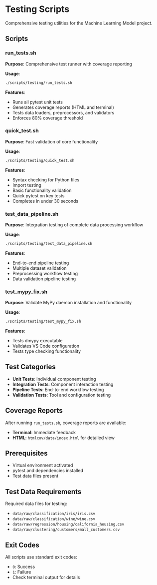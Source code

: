 # Testing Scripts

Comprehensive testing utilities for the Machine Learning Model project.

## Scripts

### run_tests.sh
**Purpose**: Comprehensive test runner with coverage reporting

**Usage**:
```bash
./scripts/testing/run_tests.sh
```

**Features**:
- Runs all pytest unit tests
- Generates coverage reports (HTML and terminal)
- Tests data loaders, preprocessors, and validators
- Enforces 80% coverage threshold

### quick_test.sh
**Purpose**: Fast validation of core functionality

**Usage**:
```bash
./scripts/testing/quick_test.sh
```

**Features**:
- Syntax checking for Python files
- Import testing
- Basic functionality validation
- Quick pytest on key tests
- Completes in under 30 seconds

### test_data_pipeline.sh
**Purpose**: Integration testing of complete data processing workflow

**Usage**:
```bash
./scripts/testing/test_data_pipeline.sh
```

**Features**:
- End-to-end pipeline testing
- Multiple dataset validation
- Preprocessing workflow testing
- Data validation pipeline testing

### test_mypy_fix.sh
**Purpose**: Validate MyPy daemon installation and functionality

**Usage**:
```bash
./scripts/testing/test_mypy_fix.sh
```

**Features**:
- Tests dmypy executable
- Validates VS Code configuration
- Tests type checking functionality

## Test Categories

- **Unit Tests**: Individual component testing
- **Integration Tests**: Component interaction testing
- **Pipeline Tests**: End-to-end workflow testing
- **Validation Tests**: Tool and configuration testing

## Coverage Reports

After running `run_tests.sh`, coverage reports are available:
- **Terminal**: Immediate feedback
- **HTML**: `htmlcov/data/index.html` for detailed view

## Prerequisites

- Virtual environment activated
- pytest and dependencies installed
- Test data files present

## Test Data Requirements

Required data files for testing:
- `data/raw/classification/iris/iris.csv`
- `data/raw/classification/wine/wine.csv`
- `data/raw/regression/housing/california_housing.csv`
- `data/raw/clustering/customers/mall_customers.csv`

## Exit Codes

All scripts use standard exit codes:
- `0`: Success
- `1`: Failure
- Check terminal output for details
